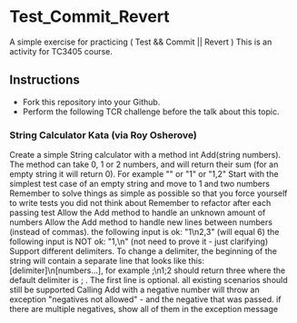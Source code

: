 # Test_Commit_Revert
A simple exercise for practicing ( Test && Commit || Revert )
This is an activity for TC3405 course.


## Instructions

- Fork this repository into your Github.
- Perform the following TCR challenge before the talk about this topic.
 
### String Calculator Kata (via Roy Osherove)

Create a simple String calculator with a method int Add(string numbers). The method can take 0, 1 or 2 numbers, and will return their sum (for an empty string it will return 0). For example "" or "1" or "1,2"
Start with the simplest test case of an empty string and move to 1 and two numbers
Remember to solve things as simple as possible so that you force yourself to write tests you did not think about
Remember to refactor after each passing test
Allow the Add method to handle an unknown amount of numbers
Allow the Add method to handle new lines between numbers (instead of commas).
the following input is ok: "1\n2,3" (will equal 6)
the following input is NOT ok: "1,\n" (not need to prove it - just clarifying)
Support different delimiters. To change a delimiter, the beginning of the string will contain a separate line that looks like this: [delimiter]\n[numbers...], for example ;\n1;2 should return three where the default delimiter is ; .
The first line is optional. all existing scenarios should still be supported
Calling Add with a negative number will throw an exception "negatives not allowed" - and the negative that was passed.
if there are multiple negatives, show all of them in the exception message